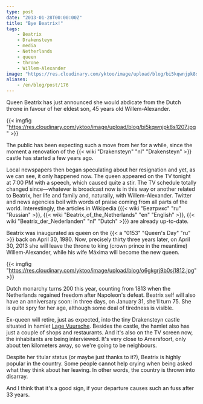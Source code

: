 ```yaml
---
type: post
date: "2013-01-28T00:00:00Z"
title: "Bye Beatrix!"
tags:
    - Beatrix
    - Drakensteyn
    - media
    - Netherlands
    - queen
    - throne
    - Willem-Alexander
image: "https://res.cloudinary.com/yktoo/image/upload/blog/bi5kqwnjpk8s1207.jpg"
aliases:
    - /en/blog/post/176
---
```


Queen Beatrix has just announced she would abdicate from the Dutch throne in favour of her eldest son, 45 years old Willem-Alexander.

{{< imgfig "https://res.cloudinary.com/yktoo/image/upload/blog/bi5kqwnjpk8s1207.jpg" >}}

The public has been expecting such a move from her for a while, since the moment a renovation of the {{< wiki "Drakensteyn" "nl" "Drakensteyn" >}} castle has started a few years ago.

<!--more-->

Local newspapers then began speculating about her resignation and yet, as we can see, it only happened now. The queen appeared on the TV tonight at 7:00 PM with a speech, which caused quite a stir. The TV schedule totally changed since—whatever is broadcast now is in this way or another related to Beatrix, her life and family and, naturally, with Willem-Alexander. Twitter and news agencies boil with words of praise coming from all parts of the world. Interestingly, the articles in Wikipedia ({{< wiki "Беатрикс" "ru" "Russian" >}}, {{< wiki "Beatrix_of_the_Netherlands" "en" "English" >}}, {{< wiki "Beatrix_der_Nederlanden" "nl" "Dutch" >}}) are already up-to-date.

Beatrix was inaugurated as queen on the {{< a "0153" "Queen's Day" "ru" >}} back on April 30, 1980. Now, precisely thirty three years later, on April 30, 2013 she will leave the throne to king (crown prince in the meantime) Willem-Alexander, while his wife Máxima will become the new queen.

{{< imgfig "https://res.cloudinary.com/yktoo/image/upload/blog/o6gkgrj9b0sj1812.jpg" >}}

Dutch monarchy turns 200 this year, counting from 1813 when the Netherlands regained freedom after Napoleon's defeat. Beatrix self will also have an anniversary soon: in three days, on January 31, she'll turn 75. She is quite spry for her age, although some deal of tiredness is visible.

Ex-queen will retire, just as expected, into the tiny Drakensteyn castle situated in hamlet [Lage Vuursche](http://www.lagevuursche.com/). Besides the castle, the hamlet also has just a couple of shops and restaurants. And it's also on the TV screen now, the inhabitants are being interviewed. It's very close to Amersfoort, only about ten kilometers away, so we're going to be neighbours.

Despite her titular status (or maybe just thanks to it?), Beatrix is highly popular in the country. Some people cannot help crying when being asked what they think about her leaving. In other words, the country is thrown into disarray.

And I think that it's a good sign, if your departure causes such an fuss after 33 years.
